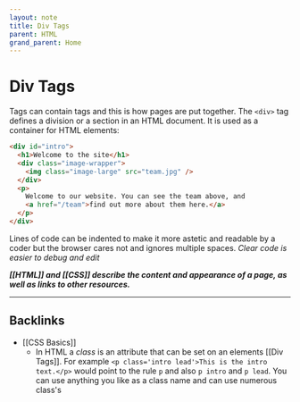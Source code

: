 ```yaml
---
layout: note
title: Div Tags
parent: HTML
grand_parent: Home
---
```


# Div Tags

Tags can contain tags and this is how pages are put together. The `<div>` tag defines a division or a section in an HTML document. It is used as a container for HTML elements:

```html
<div id="intro">
  <h1>Welcome to the site</h1>
  <div class="image-wrapper">
    <img class="image-large" src="team.jpg" />
  </div>
  <p>
    Welcome to our website. You can see the team above, and
    <a href="/team">find out more about them here.</a>
  </p>
</div>
```

Lines of code can be indented to make it more astetic and readable by a coder but the browser cares not and ignores multiple spaces. _Clear code is easier to debug and edit_

**_[[HTML]] and [[CSS]] describe the content and appearance of a page, as well as links to other resources._**

---
## Backlinks
* [[CSS Basics]]
	* In HTML a *class* is an attribute that can be set on an elements [[Div Tags]]. For example `<p class='intro lead'>This is the intro text.</p>` would point to the rule `p` and also `p intro` and `p lead`. You can use anything you like as a class name and can use numerous class's

